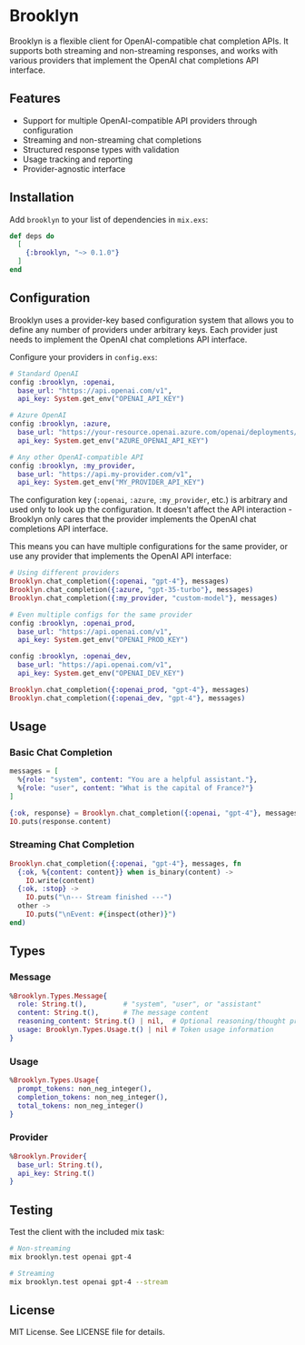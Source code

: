 # Brooklyn

Brooklyn is a flexible client for OpenAI-compatible chat completion APIs. It supports both streaming and non-streaming responses, and works with various providers that implement the OpenAI chat completions API interface.

## Features

- Support for multiple OpenAI-compatible API providers through configuration
- Streaming and non-streaming chat completions
- Structured response types with validation
- Usage tracking and reporting
- Provider-agnostic interface

## Installation

Add `brooklyn` to your list of dependencies in `mix.exs`:

```elixir
def deps do
  [
    {:brooklyn, "~> 0.1.0"}
  ]
end
```

## Configuration

Brooklyn uses a provider-key based configuration system that allows you to define any number of providers under arbitrary keys. Each provider just needs to implement the OpenAI chat completions API interface.

Configure your providers in `config.exs`:

```elixir
# Standard OpenAI
config :brooklyn, :openai,
  base_url: "https://api.openai.com/v1",
  api_key: System.get_env("OPENAI_API_KEY")

# Azure OpenAI
config :brooklyn, :azure,
  base_url: "https://your-resource.openai.azure.com/openai/deployments/your-deployment",
  api_key: System.get_env("AZURE_OPENAI_API_KEY")

# Any other OpenAI-compatible API
config :brooklyn, :my_provider,
  base_url: "https://api.my-provider.com/v1",
  api_key: System.get_env("MY_PROVIDER_API_KEY")
```

The configuration key (`:openai`, `:azure`, `:my_provider`, etc.) is arbitrary and used only to look up the configuration. It doesn't affect the API interaction - Brooklyn only cares that the provider implements the OpenAI chat completions API interface.

This means you can have multiple configurations for the same provider, or use any provider that implements the OpenAI API interface:

```elixir
# Using different providers
Brooklyn.chat_completion({:openai, "gpt-4"}, messages)
Brooklyn.chat_completion({:azure, "gpt-35-turbo"}, messages)
Brooklyn.chat_completion({:my_provider, "custom-model"}, messages)

# Even multiple configs for the same provider
config :brooklyn, :openai_prod,
  base_url: "https://api.openai.com/v1",
  api_key: System.get_env("OPENAI_PROD_KEY")

config :brooklyn, :openai_dev,
  base_url: "https://api.openai.com/v1",
  api_key: System.get_env("OPENAI_DEV_KEY")

Brooklyn.chat_completion({:openai_prod, "gpt-4"}, messages)
Brooklyn.chat_completion({:openai_dev, "gpt-4"}, messages)
```

## Usage

### Basic Chat Completion

```elixir
messages = [
  %{role: "system", content: "You are a helpful assistant."},
  %{role: "user", content: "What is the capital of France?"}
]

{:ok, response} = Brooklyn.chat_completion({:openai, "gpt-4"}, messages)
IO.puts(response.content)
```

### Streaming Chat Completion

```elixir
Brooklyn.chat_completion({:openai, "gpt-4"}, messages, fn
  {:ok, %{content: content}} when is_binary(content) -> 
    IO.write(content)
  {:ok, :stop} -> 
    IO.puts("\n--- Stream finished ---")
  other -> 
    IO.puts("\nEvent: #{inspect(other)}")
end)
```

## Types

### Message

```elixir
%Brooklyn.Types.Message{
  role: String.t(),         # "system", "user", or "assistant"
  content: String.t(),      # The message content
  reasoning_content: String.t() | nil,  # Optional reasoning/thought process
  usage: Brooklyn.Types.Usage.t() | nil # Token usage information
}
```

### Usage

```elixir
%Brooklyn.Types.Usage{
  prompt_tokens: non_neg_integer(),
  completion_tokens: non_neg_integer(),
  total_tokens: non_neg_integer()
}
```

### Provider

```elixir
%Brooklyn.Provider{
  base_url: String.t(),
  api_key: String.t()
}
```

## Testing

Test the client with the included mix task:

```bash
# Non-streaming
mix brooklyn.test openai gpt-4

# Streaming
mix brooklyn.test openai gpt-4 --stream
```

## License

MIT License. See LICENSE file for details.

